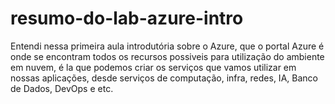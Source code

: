 # resumo-do-lab-azure-intro 

Entendi nessa primeira aula introdutória sobre o Azure, que o portal Azure é onde se encontram todos os recursos possiveis para utilização do ambiente em nuvem, é la que podemos criar os serviços que vamos utilizar em nossas aplicações, desde serviços de computação, infra, redes, IA, Banco de Dados, DevOps e etc.
